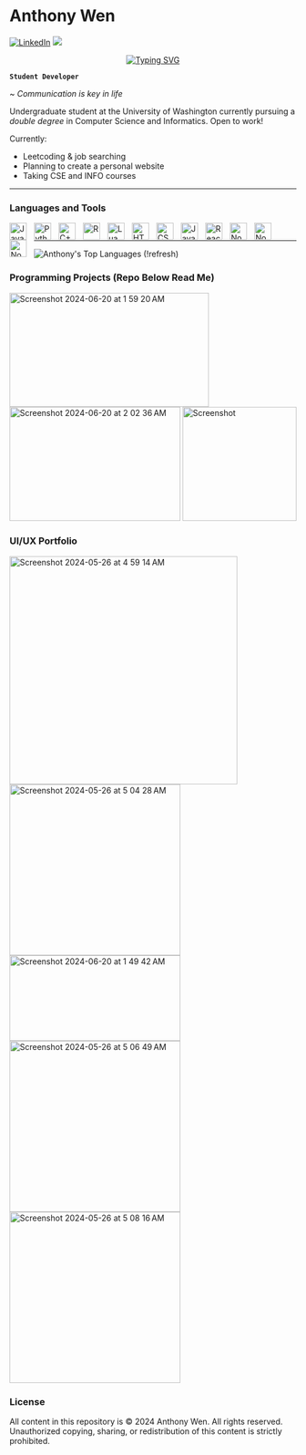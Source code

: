 
# Anthony Wen

[![LinkedIn][linkedin-shield]][linkedin-url]
[![][email-shield]][email-url]

<p align="center">
<a href="https://git.io/typing-svg"><img src="https://readme-typing-svg.demolab.com?font=Fira+Code&pause=1000&random=false&width=435&lines=Developer%2C+Designer%2C+Student" alt="Typing SVG" /></a>
</p>

**`Student Developer`**

~ _Communication is key in life_

Undergraduate student at the University of Washington currently pursuing a *double degree* in Computer Science and Informatics. Open to work!

Currently:
- Leetcoding & job searching
- Planning to create a personal website
- Taking CSE and INFO courses 

---

[linkedin-shield]: https://img.shields.io/badge/LinkedIn-0077B5?style=for-the-badge&logo=linkedin
[linkedin-url]: https://linkedin.com/in/anthony-wen-programmer
[email-shield]: https://img.shields.io/badge/email-153595?style=for-the-badge&logo=gmail&logoColor=white
[email-url]: mailto:wena04@uw.edu

### Languages and Tools

<img align="left" alt="Java" width="30px" style="padding-right:10px;" src="https://cdn.jsdelivr.net/gh/devicons/devicon/icons/java/java-original.svg"/>
<img align="left" alt="Python" width="30px" style="padding-right:10px;" src="https://cdn.jsdelivr.net/gh/devicons/devicon/icons/python/python-plain.svg" />
<img align="left" alt="C++" width="30px" style="padding-right:10px;" src="https://cdn.jsdelivr.net/gh/devicons/devicon/icons/cplusplus/cplusplus-original.svg" />
<img align="left" alt="R" width="30px" style="padding-right:10px;" src="https://cdn.jsdelivr.net/gh/devicons/devicon/icons/r/r-original.svg" />
<img align="left" alt="Lua" width="30px" style="padding-right:10px;" src="https://cdn.jsdelivr.net/gh/devicons/devicon/icons/lua/lua-original.svg" />
<img align="left" alt="HTML" width="30px" style="padding-right:10px;" src="https://cdn.jsdelivr.net/gh/devicons/devicon/icons/html5/html5-plain.svg" />
<img align="left" alt="CSS" width="30px" style="padding-right:10px;" src="https://cdn.jsdelivr.net/gh/devicons/devicon/icons/css3/css3-plain.svg" />
<img align="left" alt="JavaScript" width="30px" style="padding-right:10px;" src="https://cdn.jsdelivr.net/gh/devicons/devicon/icons/javascript/javascript-plain.svg" />
<img align="left" alt="React" width="30px" style="padding-right:10px;" src="https://cdn.jsdelivr.net/gh/devicons/devicon/icons/react/react-original.svg" />
<img align="left" alt="NodeJS" width="30px" style="padding-right:10px;" src="https://cdn.jsdelivr.net/gh/devicons/devicon/icons/nodejs/nodejs-original.svg" />
<img align="left" alt="NodeJS" width="30px" style="padding-right:10px;" src="https://cdn.jsdelivr.net/gh/devicons/devicon/icons/illustrator/illustrator-plain.svg" />
<img align="left" alt="NodeJS" width="30px" style="padding-right:10px;" src="https://cdn.jsdelivr.net/gh/devicons/devicon/icons/photoshop/photoshop-original.svg" />

<br />

--- 

![Anthony's Top Languages (!refresh)](https://github-readme-stats.vercel.app/api/top-langs/?username=wena04&layout=compact&theme=one_dark_pro&bg_color=00000000&border_color=e2e2e2&text_color=ce832c#gh-light-mode-only&cache_bust=1)

### Programming Projects (Repo Below Read Me)


<a href = "https://info-340-kack.web.app/"><img width="350" height="200" alt="Screenshot 2024-06-20 at 1 59 20 AM" src="https://github.com/wena04/wena04/assets/152733514/8944f68c-1b98-4f31-8ea1-9c8c99376826"></a>
<a href = "https://wena04.shinyapps.io/INFO-201-Global-Economy-and-Climate-Change/"><img width="300" height="200" alt="Screenshot 2024-06-20 at 2 02 36 AM" src="https://github.com/wena04/wena04/assets/152733514/37257a12-6e85-486d-9ac8-a24073efc54b"></a>
<a href = "https://devpost.com/software/fuel-maps"><img width="200" height="200" alt="Screenshot" src="https://github.com/wena04/Inrix-Amazon-Hack-2023/assets/152733514/14889ef7-3d7f-44fb-8e4d-6358ef6bd115"></a>


### UI/UX Portfolio

<a href = "https://drive.google.com/file/d/1hx23XGBuCu_u3P_DARiGyWa5UGCm5tBt/view?usp=sharing"><img width="400" alt="Screenshot 2024-05-26 at 4 59 14 AM" src="https://github.com/wena04/wena04/assets/152733514/40570707-f8d3-4b21-bb4c-edc50f553b06"></a>
<a href = "https://drive.google.com/file/d/1JrCXgixEX8osZyXPQgzhIO_wBmj537vi/view?usp=sharing"><img width="300" alt="Screenshot 2024-05-26 at 5 04 28 AM" src="https://github.com/wena04/wena04/assets/152733514/6babd75d-b727-4e65-b517-b9878682457a"></a>
<a href = "https://www.figma.com/proto/LwjP9jGd7bmgFA2xF9OAOr/ideas-%2F-draft?type=design&node-id=34-1356&t=FfBO8el42MWNwzdo-0&scaling=min-zoom&page-id=0%3A1"><img width="300" height="150" alt="Screenshot 2024-06-20 at 1 49 42 AM" src="https://github.com/wena04/wena04/assets/152733514/a29bd32c-8960-472a-a551-7d863edf4f05">
</a>
<a href = "https://drive.google.com/file/d/1ZBEyjDk2QXocxDbFstXs4e3nNyQH3Rqc/view?usp=sharing"><img width="300" alt="Screenshot 2024-05-26 at 5 06 49 AM" src="https://github.com/wena04/wena04/assets/152733514/a0bbef1b-abb7-4f77-aea0-505fa824d2c1"></a>
<a href = "https://drive.google.com/file/d/1gP0mhcGH3UnfODoPwd4sMkxoKiXSCEK5/view?usp=sharing"><img width="300" alt="Screenshot 2024-05-26 at 5 08 16 AM" src="https://github.com/wena04/wena04/assets/152733514/e48ed972-c918-49a3-878c-bb7f5acb38f1"> </a>


### License

All content in this repository is © 2024 Anthony Wen. All rights reserved. Unauthorized copying, sharing, or redistribution of this content is strictly prohibited.
